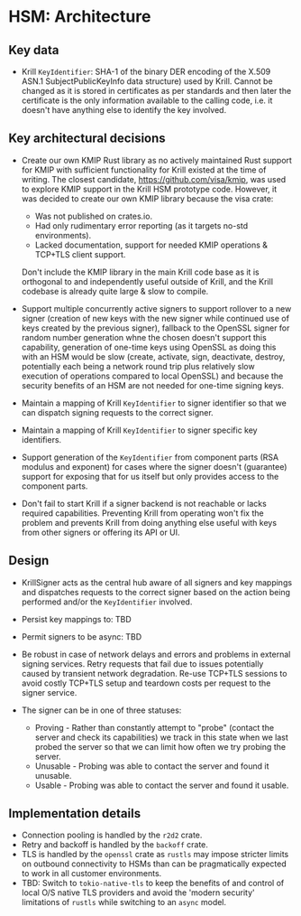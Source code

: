 # HSM: Architecture

## Key data

- Krill `KeyIdentifier`: SHA-1 of the binary DER encoding of the X.509 ASN.1 SubjectPublicKeyInfo data structure) used
  by Krill. Cannot be changed as it is stored in certificates as per standards and then later the certificate is the
  only information available to the calling code, i.e. it doesn't have anything else to identify the key involved.

## Key architectural decisions

- Create our own KMIP Rust library as no actively maintained Rust support for KMIP with sufficient functionality for 
  Krill existed at the time of writing. The closest candidate, https://github.com/visa/kmip, was used to explore KMIP
  support in the Krill HSM prototype code. However, it was decided to create our own KMIP library because the visa 
  crate:

  - Was not published on crates.io.
  - Had only rudimentary error reporting (as it targets no-std environments).
  - Lacked documentation, support for needed KMIP operations & TCP+TLS client support.

  Don't include the KMIP library in the main Krill code base as it is orthogonal to and independently useful outside of
  Krill, and the Krill codebase is already quite large & slow to compile.

- Support multiple concurrently active signers to support rollover to a new signer (creation of new keys with the new
  signer while continued use of keys created by the previous signer), fallback to the OpenSSL signer for random number
  generation whne the chosen doesn't support this capability, generation of one-time keys using OpenSSL as doing this
  with an HSM would be slow (create, activate, sign, deactivate, destroy, potentially each being a network round trip
  plus relatively slow execution of operations compared to local OpenSSL) and because the security benefits of an HSM
  are not needed for one-time signing keys.

- Maintain a mapping of Krill `KeyIdentifier` to signer identifier so that we can dispatch signing requests to the
  correct signer.

- Maintain a mapping of Krill `KeyIdentifier` to signer specific key identifiers.

- Support generation of the `KeyIdentifier` from component parts (RSA modulus and exponent) for cases where the signer
  doesn't (guarantee) support for exposing that for us itself but only provides access to the component parts.

- Don't fail to start Krill if a signer backend is not reachable or lacks required capabilities. Preventing Krill from
  operating won't fix the problem and prevents Krill from doing anything else useful with keys from other signers or
  offering its API or UI.

## Design

- KrillSigner acts as the central hub aware of all signers and key mappings and dispatches requests to the correct
  signer based on the action being performed and/or the `KeyIdentifier` involved.

- Persist key mappings to: TBD

- Permit signers to be async: TBD

- Be robust in case of network delays and errors and problems in external signing services. Retry requests that fail
  due to issues potentially caused by transient network degradation. Re-use TCP+TLS sessions to avoid costly TCP+TLS
  setup and teardown costs per request to the signer service.

- The signer can be in one of three statuses:
  - Proving  - Rather than constantly attempt to "probe" (contact the server and check its capabilities) we track in
               this state when we last probed the server so that we can limit how often we try probing the server.
  - Unusable - Probing was able to contact the server and found it unusable.
  - Usable   - Probing was able to contact the server and found it usable.

## Implementation details

- Connection pooling is handled by the `r2d2` crate.
- Retry and backoff is handled by the `backoff` crate.
- TLS is handled by the `openssl` crate as `rustls` may impose stricter limits on outbound connectivity to HSMs than
  can be pragmatically expected to work in all customer environments.
- TBD: Switch to `tokio-native-tls` to keep the benefits of and control of local O/S native TLS providers and avoid the
  'modern security' limitations of `rustls` while switching to an `async` model.